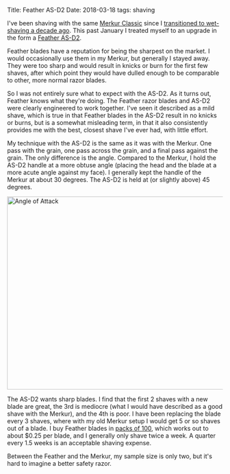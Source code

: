Title: Feather AS-D2
Date: 2018-03-18
tags: shaving

I've been shaving with the same [Merkur Classic](https://www.amazon.com/Merkur-Classic-3-Piece-Double-Saftey/dp/B002A8JO48/?th=1) since I [transitioned to wet-shaving a decade ago](/2008/01/ruminations-on-the-act-of-shaving/). This past January I treated myself to an upgrade in the form a [Feather AS-D2](https://www.amazon.com/Feather-Stainless-Steel-Double-Edge-Razor/dp/B004E5GV82).

Feather blades have a reputation for being the sharpest on the market. I would occasionally use them in my Merkur, but generally I stayed away. They were too sharp and would result in knicks or burn for the first few shaves, after which point they would have dulled enough to be comparable to other, more normal razor blades.

So I was not entirely sure what to expect with the AS-D2. As it turns out, Feather knows what they're doing. The Feather razor blades and AS-D2 were clearly engineered to work together. I've seen it described as a mild shave, which is true in that Feather blades in the AS-D2 result in no knicks or burns, but is a somewhat misleading term, in that it also consistently provides me with the best, closest shave I've ever had, with little effort.

My technique with the AS-D2 is the same as it was with the Merkur. One pass with the grain, one pass across the grain, and a final pass against the grain. The only difference is the angle. Compared to the Merkur, I hold the AS-D2 handle at a more obtuse angle (placing the head and the blade at a more acute angle against my face). I generally kept the handle of the Merkur at about 30 degrees. The AS-D2 is held at (or slightly above) 45 degrees.

<a href="https://www.flickr.com/photos/pigmonkey/40884208201/in/dateposted/" title="Angle of Attack"><img src="https://farm1.staticflickr.com/795/40884208201_815d1db809_c.jpg" width="800" height="450" alt="Angle of Attack"></a>

The AS-D2 wants sharp blades. I find that the first 2 shaves with a new blade are great, the 3rd is mediocre (what I would have described as a good shave with the Merkur), and the 4th is poor. I have been replacing the blade every 3 shaves, where with my old Merkur setup I would get 5 or so shaves out of a blade. I buy Feather blades in [packs of 100](https://www.amazon.com/Feather-Razor-Blades-Hi-stainless-Double/dp/B004RWTQTS/), which works out to about $0.25 per blade, and I generally only shave twice a week. A quarter every 1.5 weeks is an acceptable shaving expense.

Between the Feather and the Merkur, my sample size is only two, but it's hard to imagine a better safety razor.

